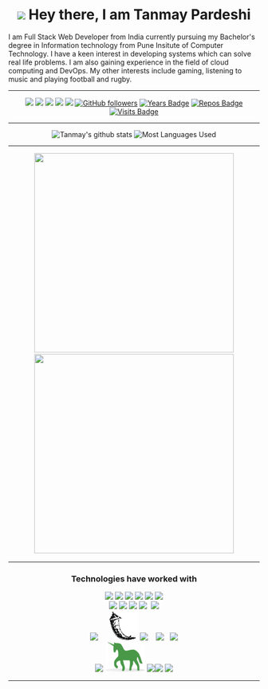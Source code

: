 <h1 align="center">
    <img src="https://media.giphy.com/media/hvRJCLFzcasrR4ia7z/giphy.gif" width="25px"> Hey there, I am Tanmay Pardeshi 
</h1>

I am Full Stack Web Developer from India currently pursuing my Bachelor's degree in Information technology from Pune Insitute of Computer Technology.
I have a keen interest in developing systems which can solve real life problems. I am also gaining experience in the field of cloud computing and DevOps.
My other interests include gaming, listening to music and playing football
and rugby.

<hr>

<div align="center">

[<img src="https://img.shields.io/badge/linkedin-%230077B5.svg?&style=for-the-badge&logo=linkedin&logoColor=white" />](https://www.linkedin.com/in/tanmaypardeshi) [<img src="https://img.shields.io/badge/-tanmaypardeshi-c14438?style=for-the-badge&logo=Gmail&logoColor=white"/>](mailto:tanmaypardeshi@gmail.com) [<img src="https://img.shields.io/badge/twitter-%231DA1F2.svg?&style=for-the-badge&logo=twitter&logoColor=white" />](https://twitter.com/tanmaypardeshi) [<img src = "https://img.shields.io/badge/instagram-%23E4405F.svg?&style=for-the-badge&logo=instagram&logoColor=white">](https://www.instagram.com/tanmaypardeshi/) [<img src = "https://img.shields.io/badge/Resume%20-%23326ce5.svg?&style=for-the-badge&logo=microsoft-word&logoColor=white">](https://drive.google.com/file/d/1tG71p-LDzplEKvdLFeMZzSBCSfnT_b28/view?usp=sharing) [![GitHub followers](https://img.shields.io/github/followers/tanmaypardeshi?label=Followers&style=for-the-badge)](https://github.com/tanmaypardeshi?tab=followers)
[![Years Badge](https://badges.pufler.dev/years/tanmaypardeshi?style=for-the-badge)](https://github.com/tanmaypardeshi) [![Repos Badge](https://badges.pufler.dev/repos/tanmaypardeshi?style=for-the-badge)](https://github.com/tanmaypardeshi) [![Visits Badge](https://badges.pufler.dev/visits/tanmaypardeshi/tanmaypardeshi?style=for-the-badge)](https://github.com/tanmaypardeshi)

<hr>

![Tanmay's github stats](https://github-readme-stats.vercel.app/api?username=tanmaypardeshi&theme=dracula&count_private=true&show_icons=true&include_all_commits=true)
![Most Languages Used](https://github-readme-stats.vercel.app/api/top-langs/?username=tanmaypardeshi&theme=dracula&layout=compact)

 <hr>
 <a href="https://wakatime.com"><img src="https://wakatime.com/share/@tanmaypardeshi/3c687caa-0e67-4b7e-b46a-5c8f0dddd37f.png" width="400px" height="400px"/></a>
 <a href="https://wakatime.com"><img src="https://wakatime.com/share/@tanmaypardeshi/ea56dd04-1344-4cc8-bbbc-a25fa5861a95.png" width="400px" height="400px"/></a>
 <hr>

<h3 align="center">Technologies have worked with</h3>
<p align="center">
<img src="https://img.icons8.com/color/65/000000/c-programming.png"/> <img src="https://img.icons8.com/color/65/000000/c-plus-plus-logo.png"/> <img src="https://img.icons8.com/color/65/000000/java-coffee-cup-logo.png"/> <img src="https://img.icons8.com/color/65/000000/python.png"/> <img src="https://img.icons8.com/color/65/000000/javascript.png"/> <img src="https://img.icons8.com/ios-filled/65/000000/console.png"/>
<br>
<img src="https://img.icons8.com/color/65/000000/html-5.png"/> <img src="https://img.icons8.com/color/65/000000/css3.png"/> <img src="https://img.icons8.com/color/65/000000/bootstrap.png"/>  <img src="https://img.icons8.com/ios-filled/50/000000/jquery.png"/> &nbsp;<img src="https://img.icons8.com/ultraviolet/55/000000/react.png"/> 
<br/>
<img src="https://img.icons8.com/color/80/000000/django.png"/>&nbsp;&nbsp;&nbsp;&nbsp;&nbsp;<img src="./flask.png" height="60px" width="60px"> <img src="https://img.icons8.com/color/80/000000/nodejs.png"/>&nbsp;&nbsp;&nbsp; <img src="https://img.icons8.com/ios/80/000000/mysql-logo.png"/> &nbsp; <img src="https://img.icons8.com/color/70/000000/mongodb.png"/>
<br>
<img src="https://img.icons8.com/color/65/000000/nginx.png"/> <img src="./gunicorn.png" height="60px" width="80px"> <img src="https://img.icons8.com/color/65/000000/git.png"/><img src="https://img.icons8.com/windows/65/000000/github.png"/>&nbsp;<img src="https://img.icons8.com/color/65/000000/markdown.png"/>
</p>
<hr>
